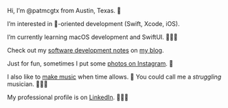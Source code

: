 Hi, I’m @patmcgtx from Austin, Texas. 🌮

I’m interested in -oriented development (Swift, Xcode, iOS).

I’m currently learning macOS development and SwiftUI. 🧑🏻‍💻

Check out my [software development notes](https://patmcg.com/category/software-dev/) on [my blog](https://patmcg.com/).

Just for fun, sometimes I put some [photos on Instagram](https://www.instagram.com/patmcgtx/). 📸

I also like to [make music](https://patmcg.com/category/songs/) when time allows. 🎸  You could call me a _struggling_ musician. 🤷🏻‍♂️

My professional profile is on [LinkedIn](https://www.linkedin.com/in/patmcgtx/). 👨🏻‍🏭
